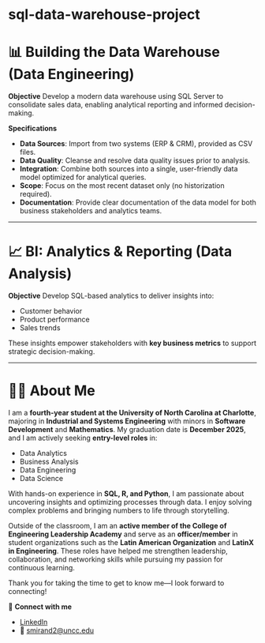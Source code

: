 # sql-data-warehouse-project

# 📊 Building the Data Warehouse (Data Engineering)

**Objective**
Develop a modern data warehouse using SQL Server to consolidate sales data, enabling analytical reporting and informed decision-making.

**Specifications**

* **Data Sources**: Import from two systems (ERP & CRM), provided as CSV files.
* **Data Quality**: Cleanse and resolve data quality issues prior to analysis.
* **Integration**: Combine both sources into a single, user-friendly data model optimized for analytical queries.
* **Scope**: Focus on the most recent dataset only (no historization required).
* **Documentation**: Provide clear documentation of the data model for both business stakeholders and analytics teams.

---

# 📈 BI: Analytics & Reporting (Data Analysis)

**Objective**
Develop SQL-based analytics to deliver insights into:

* Customer behavior
* Product performance
* Sales trends

These insights empower stakeholders with **key business metrics** to support strategic decision-making.

---

# 👩‍🎓 About Me

I am a **fourth-year student at the University of North Carolina at Charlotte**, majoring in **Industrial and Systems Engineering** with minors in **Software Development** and **Mathematics**. My graduation date is **December 2025**, and I am actively seeking **entry-level roles** in:

* Data Analytics
* Business Analysis
* Data Engineering
* Data Science

With hands-on experience in **SQL, R, and Python**, I am passionate about uncovering insights and optimizing processes through data. I enjoy solving complex problems and bringing numbers to life through storytelling.

Outside of the classroom, I am an **active member of the College of Engineering Leadership Academy** and serve as an **officer/member** in student organizations such as the **Latin American Organization** and **LatinX in Engineering**. These roles have helped me strengthen leadership, collaboration, and networking skills while pursuing my passion for continuous learning.

Thank you for taking the time to get to know me—I look forward to connecting!

📌 **Connect with me**

* [LinkedIn](https://www.linkedin.com/in/smirand2/)
* 📧 [smirand2@uncc.edu](mailto:smirand2@uncc.edu)

